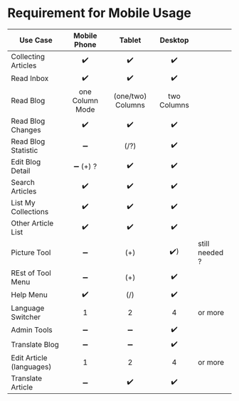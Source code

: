 # Requirement for Mobile Usage

|Use Case            |  Mobile Phone     | Tablet            | Desktop | |
|--------------------|:-----------------:|:-----------------:|:--------:|--- |
|Collecting Articles | :heavy_check_mark:| :heavy_check_mark:      | :heavy_check_mark:| |
|Read Inbox          | :heavy_check_mark:| :heavy_check_mark:              | :heavy_check_mark:     | |
|Read Blog           | one Column Mode | (one/two) Columns | two Columns | |
|Read Blog Changes   | :heavy_check_mark:| :heavy_check_mark:             | :heavy_check_mark:     | |
|Read Blog Statistic | :heavy_minus_sign:| (/?)               | :heavy_check_mark:     | |
|Edit Blog Detail    | :heavy_minus_sign: (+) ?       | :heavy_check_mark:               | :heavy_check_mark:      | |
|Search Articles     | :heavy_check_mark:| :heavy_check_mark:              | :heavy_check_mark:      | |
|List My Collections | :heavy_check_mark: | :heavy_check_mark:               | :heavy_check_mark:      | |
|Other Article List  | :heavy_check_mark:| :heavy_check_mark:               | :heavy_check_mark:      | |
|Picture Tool        | :heavy_minus_sign:| (+)               |:heavy_check_mark:)       | still needed ? |
|REst of Tool Menu  | :heavy_minus_sign: | (+)               | :heavy_check_mark:       |  |
|Help Menu          | :heavy_check_mark:            | (/)               | :heavy_check_mark:      | |
|Language Switcher  | 1               |   2               | 4  | or more |
|Admin Tools        | :heavy_minus_sign:             | :heavy_minus_sign:               | :heavy_check_mark:       |  |
|Translate Blog        | :heavy_minus_sign:             | :heavy_minus_sign:               | :heavy_check_mark:       |  |
|Edit Article (languages) | 1               |   2               | 4  | or more |
|Translate Article        | :heavy_minus_sign:             | :heavy_check_mark:               | :heavy_check_mark:       |  |
